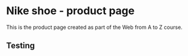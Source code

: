 # Nike shoe - product page

This is the product page created as part of the Web from A to Z course.

## Testing

